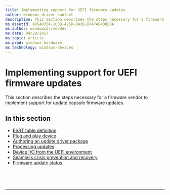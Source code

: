 ```yaml
---
title: Implementing support for UEFI firmware updates
author: windows-driver-content
description: This section describes the steps necessary for a firmware vendor to implement support for update capsule firmware updates.
ms.assetid: A854835A-1C3B-425D-BA3B-D747AB43BEBA
ms.author: windowsdriverdev
ms.date: 04/20/2017
ms.topic: article
ms.prod: windows-hardware
ms.technology: windows-devices
---
```


# Implementing support for UEFI firmware updates


This section describes the steps necessary for a firmware vendor to implement support for update capsule firmware updates.

## In this section


-   [ESRT table definition](esrt-table-definition.md)
-   [Plug and play device](plug-and-play-device.md)
-   [Authoring an update driver package](authoring-an-update-driver-package.md)
-   [Processing updates](processing-updates.md)
-   [Device I/O from the UEFI environment](device-i-o-from-the-uefi-environment.md)
-   [Seamless crisis prevention and recovery](seamless-crisis-prevention-and-recovery.md)
-   [Firmware update status](firmware-update-status.md)

 

 


--------------------


